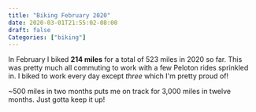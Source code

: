 ```yaml
---
title: "Biking February 2020"
date: 2020-03-01T21:55:02-08:00
draft: false
Categories: ["biking"]
---
```

In February I biked **214 miles** for a total of 523 miles in 2020 so far. This was pretty much all commuting to work with a few Peloton rides sprinkled in. I biked to work every day except *three* which I'm pretty proud of!

~500 miles in two months puts me on track for 3,000 miles in twelve months. Just gotta keep it up!
